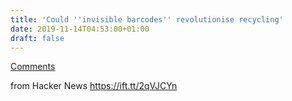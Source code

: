 ```yaml
---
title: 'Could ''invisible barcodes'' revolutionise recycling'
date: 2019-11-14T04:53:00+01:00
draft: false
---
```


[Comments](https://news.ycombinator.com/item?id=21531781)  
  
from Hacker News https://ift.tt/2qVJCYn